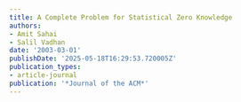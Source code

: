 ```yaml
---
title: A Complete Problem for Statistical Zero Knowledge
authors:
- Amit Sahai
- Salil Vadhan
date: '2003-03-01'
publishDate: '2025-05-18T16:29:53.720005Z'
publication_types:
- article-journal
publication: '*Journal of the ACM*'
---
```

